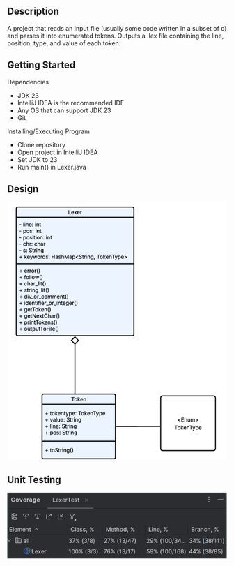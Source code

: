 ## Description
A project that reads an input file (usually some code written in a subset
of c) and parses it into enumerated tokens. Outputs a .lex file containing
the line, position, type, and value of each token.
## Getting Started
Dependencies
* JDK 23
* IntelliJ IDEA is the recommended IDE
* Any OS that can support JDK 23
* Git

Installing/Executing Program
* Clone repository
* Open project in IntelliJ IDEA
* Set JDK to 23
* Run main() in Lexer.java

## Design
![UML Diagram of Lexer](UML_Diagram.png)

## Unit Testing
![Screenshot of unit testing run with coverage of Lexer methods](UnitTestingCoverage.png)